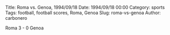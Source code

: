 Title: Roma vs. Genoa, 1994/09/18
Date: 1994/09/18 00:00
Category: sports
Tags: football, football scores, Roma, Genoa
Slug: roma-vs-genoa
Author: carbonero


Roma 3 - 0 Genoa
